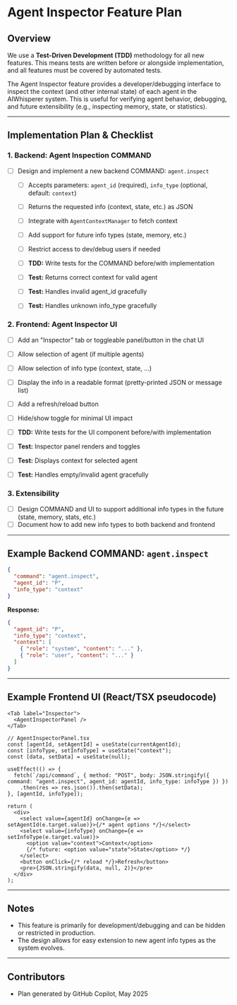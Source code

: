 
# Agent Inspector Feature Plan


## Overview

We use a **Test-Driven Development (TDD)** methodology for all new features. This means tests are written before or alongside implementation, and all features must be covered by automated tests.

The Agent Inspector feature provides a developer/debugging interface to inspect the context (and other internal state) of each agent in the AIWhisperer system. This is useful for verifying agent behavior, debugging, and future extensibility (e.g., inspecting memory, state, or statistics).

---


## Implementation Plan & Checklist


### 1. Backend: Agent Inspection COMMAND


- [ ] Design and implement a new backend COMMAND: `agent.inspect`
  - [ ] Accepts parameters: `agent_id` (required), `info_type` (optional, default: `context`)
  - [ ] Returns the requested info (context, state, etc.) as JSON
  - [ ] Integrate with `AgentContextManager` to fetch context
  - [ ] Add support for future info types (state, memory, etc.)
  - [ ] Restrict access to dev/debug users if needed
  - [ ] **TDD:** Write tests for the COMMAND before/with implementation
  - [ ] **Test:** Returns correct context for valid agent
  - [ ] **Test:** Handles invalid agent_id gracefully
  - [ ] **Test:** Handles unknown info_type gracefully


### 2. Frontend: Agent Inspector UI


- [ ] Add an "Inspector" tab or toggleable panel/button in the chat UI
- [ ] Allow selection of agent (if multiple agents)
- [ ] Allow selection of info type (context, state, ...)
- [ ] Display the info in a readable format (pretty-printed JSON or message list)
- [ ] Add a refresh/reload button
- [ ] Hide/show toggle for minimal UI impact
- [ ] **TDD:** Write tests for the UI component before/with implementation
- [ ] **Test:** Inspector panel renders and toggles
- [ ] **Test:** Displays context for selected agent
- [ ] **Test:** Handles empty/invalid agent gracefully


### 3. Extensibility


- [ ] Design COMMAND and UI to support additional info types in the future (state, memory, stats, etc.)
- [ ] Document how to add new info types to both backend and frontend

---


## Example Backend COMMAND: `agent.inspect`

```json
{
  "command": "agent.inspect",
  "agent_id": "P",
  "info_type": "context"
}
```

**Response:**

```json
{
  "agent_id": "P",
  "info_type": "context",
  "context": [
    { "role": "system", "content": "..." },
    { "role": "user", "content": "..." }
  ]
}
```

---

## Example Frontend UI (React/TSX pseudocode)

```tsx
<Tab label="Inspector">
  <AgentInspectorPanel />
</Tab>

// AgentInspectorPanel.tsx
const [agentId, setAgentId] = useState(currentAgentId);
const [infoType, setInfoType] = useState("context");
const [data, setData] = useState(null);

useEffect(() => {
  fetch(`/api/command`, { method: "POST", body: JSON.stringify({ command: "agent.inspect", agent_id: agentId, info_type: infoType }) })
    .then(res => res.json()).then(setData);
}, [agentId, infoType]);

return (
  <div>
    <select value={agentId} onChange={e => setAgentId(e.target.value)}>{/* agent options */}</select>
    <select value={infoType} onChange={e => setInfoType(e.target.value)}>
      <option value="context">Context</option>
      {/* future: <option value="state">State</option> */}
    </select>
    <button onClick={/* reload */}>Refresh</button>
    <pre>{JSON.stringify(data, null, 2)}</pre>
  </div>
);
```

---

## Notes

- This feature is primarily for development/debugging and can be hidden or restricted in production.
- The design allows for easy extension to new agent info types as the system evolves.

---

## Contributors

- Plan generated by GitHub Copilot, May 2025
